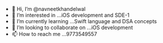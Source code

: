 - 👋 Hi, I’m @navneetkhandelwal
- 👀 I’m interested in ...iOS development and SDE-1 
- 🌱 I’m currently learning ...Swift language and DSA concepts
- 💞️ I’m looking to collaborate on ...iOS development 
- 📫 How to reach me ...9773549557

<!---
navneetkhandelwal/navneetkhandelwal is a ✨ special ✨ repository because its `README.md` (this file) appears on your GitHub profile.
You can click the Preview link to take a look at your changes.
--->
